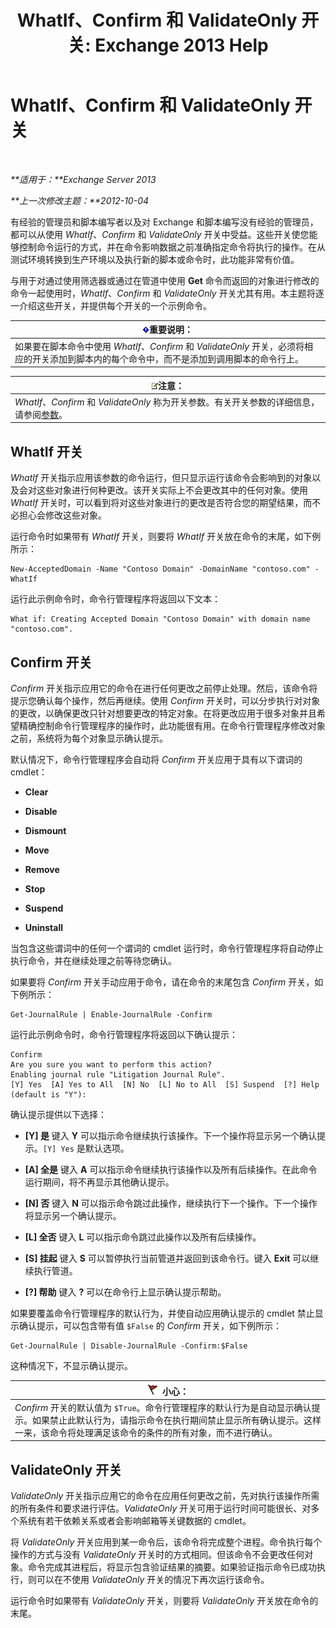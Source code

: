 ﻿---
title: 'WhatIf、Confirm 和 ValidateOnly 开关: Exchange 2013 Help'
TOCTitle: WhatIf、Confirm 和 ValidateOnly 开关
ms:assetid: a850eea7-431e-49c5-b877-1ebde2a2b48f
ms:mtpsurl: https://technet.microsoft.com/zh-cn/library/Bb124088(v=EXCHG.150)
ms:contentKeyID: 50491273
ms.date: 05/21/2018
mtps_version: v=EXCHG.150
ms.translationtype: MT
---

# WhatIf、Confirm 和 ValidateOnly 开关

 

_**适用于：**Exchange Server 2013_

_**上一次修改主题：**2012-10-04_

有经验的管理员和脚本编写者以及对 Exchange 和脚本编写没有经验的管理员，都可以从使用 *WhatIf*、*Confirm* 和 *ValidateOnly* 开关中受益。这些开关使您能够控制命令运行的方式，并在命令影响数据之前准确指定命令将执行的操作。在从测试环境转换到生产环境以及执行新的脚本或命令时，此功能非常有价值。

与用于对通过使用筛选器或通过在管道中使用 **Get** 命令而返回的对象进行修改的命令一起使用时，*WhatIf*、*Confirm* 和 *ValidateOnly* 开关尤其有用。本主题将逐一介绍这些开关，并提供每个开关的一个示例命令。

<table>
<thead>
<tr class="header">
<th><img src="images/Bb124558.important(EXCHG.150).gif" title="重要说明" alt="重要说明" />重要说明：</th>
</tr>
</thead>
<tbody>
<tr class="odd">
<td>如果要在脚本命令中使用 <em>WhatIf</em>、<em>Confirm</em> 和 <em>ValidateOnly</em> 开关，必须将相应的开关添加到脚本内的每个命令中，而不是添加到调用脚本的命令行上。</td>
</tr>
</tbody>
</table>


<table>
<thead>
<tr class="header">
<th><img src="images/Bb124558.note(EXCHG.150).gif" title="注意" alt="注意" />注意：</th>
</tr>
</thead>
<tbody>
<tr class="odd">
<td><em>WhatIf</em>、<em>Confirm</em> 和 <em>ValidateOnly</em> 称为开关参数。有关开关参数的详细信息，请参阅<a href="https://technet.microsoft.com/zh-cn/library/bb124388(v=exchg.150)">参数</a>。</td>
</tr>
</tbody>
</table>


## WhatIf 开关

*WhatIf* 开关指示应用该参数的命令运行，但只显示运行该命令会影响到的对象以及会对这些对象进行何种更改。该开关实际上不会更改其中的任何对象。使用 *WhatIf* 开关时，可以看到将对这些对象进行的更改是否符合您的期望结果，而不必担心会修改这些对象。

运行命令时如果带有 *WhatIf* 开关，则要将 *WhatIf* 开关放在命令的末尾，如下例所示：

    New-AcceptedDomain -Name "Contoso Domain" -DomainName "contoso.com" -WhatIf 

运行此示例命令时，命令行管理程序将返回以下文本：

    What if: Creating Accepted Domain "Contoso Domain" with domain name "contoso.com".

## Confirm 开关

*Confirm* 开关指示应用它的命令在进行任何更改之前停止处理。然后，该命令将提示您确认每个操作，然后再继续。使用 *Confirm* 开关时，可以分步执行对对象的更改，以确保更改只针对想要更改的特定对象。在将更改应用于很多对象并且希望精确控制命令行管理程序的操作时，此功能很有用。在命令行管理程序修改对象之前，系统将为每个对象显示确认提示。

默认情况下，命令行管理程序会自动将 *Confirm* 开关应用于具有以下谓词的 cmdlet：

  - **Clear**

  - **Disable**

  - **Dismount**

  - **Move**

  - **Remove**

  - **Stop**

  - **Suspend**

  - **Uninstall**

当包含这些谓词中的任何一个谓词的 cmdlet 运行时，命令行管理程序将自动停止执行命令，并在继续处理之前等待您确认。

如果要将 *Confirm* 开关手动应用于命令，请在命令的末尾包含 *Confirm* 开关，如下例所示：

    Get-JournalRule | Enable-JournalRule -Confirm

运行此示例命令时，命令行管理程序将返回以下确认提示：

    Confirm
    Are you sure you want to perform this action?
    Enabling journal rule "Litigation Journal Rule".
    [Y] Yes  [A] Yes to All  [N] No  [L] No to All  [S] Suspend  [?] Help
    (default is "Y"):

确认提示提供以下选择：

  - **\[Y\] 是** 键入 **Y** 可以指示命令继续执行该操作。下一个操作将显示另一个确认提示。`[Y] Yes` 是默认选项。

  - **\[A\] 全是** 键入 **A** 可以指示命令继续执行该操作以及所有后续操作。在此命令运行期间，将不再显示其他确认提示。

  - **\[N\] 否** 键入 **N** 可以指示命令跳过此操作，继续执行下一个操作。下一个操作将显示另一个确认提示。

  - **\[L\] 全否** 键入 **L** 可以指示命令跳过此操作以及所有后续操作。

  - **\[S\] 挂起** 键入 **S** 可以暂停执行当前管道并返回到该命令行。键入 **Exit** 可以继续执行管道。

  - **\[?\] 帮助** 键入 **?** 可以在命令行上显示确认提示帮助。

如果要覆盖命令行管理程序的默认行为，并使自动应用确认提示的 cmdlet 禁止显示确认提示，可以包含带有值 `$False` 的 *Confirm* 开关，如下例所示：

    Get-JournalRule | Disable-JournalRule -Confirm:$False

这种情况下，不显示确认提示。

<table>
<thead>
<tr class="header">
<th><img src="images/Dd876845.Caution(EXCHG.150).gif" title="小心" alt="小心" />小心：</th>
</tr>
</thead>
<tbody>
<tr class="odd">
<td><em>Confirm</em> 开关的默认值为 <code>$True</code>。命令行管理程序的默认行为是自动显示确认提示。如果禁止此默认行为，请指示命令在执行期间禁止显示所有确认提示。这样一来，该命令将处理满足该命令的条件的所有对象，而不进行确认。</td>
</tr>
</tbody>
</table>


## ValidateOnly 开关

*ValidateOnly* 开关指示应用它的命令在应用任何更改之前，先对执行该操作所需的所有条件和要求进行评估。*ValidateOnly* 开关可用于运行时间可能很长、对多个系统有若干依赖关系或者会影响邮箱等关键数据的 cmdlet。

将 *ValidateOnly* 开关应用到某一命令后，该命令将完成整个进程。命令执行每个操作的方式与没有 *ValidateOnly* 开关时的方式相同。但该命令不会更改任何对象。命令完成其进程后，将显示包含验证结果的摘要。如果验证指示命令已成功执行，则可以在不使用 *ValidateOnly* 开关的情况下再次运行该命令。

运行命令时如果带有 *ValidateOnly* 开关，则要将 *ValidateOnly* 开关放在命令的末尾。

